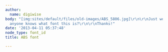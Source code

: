 ```yaml
---
author:
  name: digiwise
body: "[img:sites/default/files/old-images/ABS_5806.jpg]\r\n\r\nJust wondering if
  anyone knows what font this is?\r\n\r\nThanks!"
date: '2013-04-11 05:37:48'
node_type: font_id
title: ABS font

---
```

